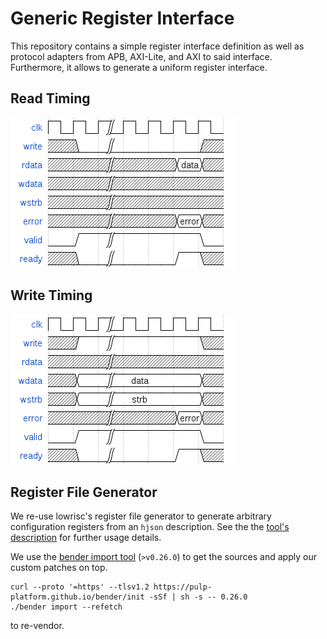 # Generic Register Interface

This repository contains a simple register interface definition as well as protocol adapters from APB, AXI-Lite, and AXI to said interface. Furthermore, it allows to generate a uniform register interface.

## Read Timing

![Read Timing](docs/timing_read.png)

## Write Timing

![Write Timing](docs/timing_write.png)

## Register File Generator

We re-use lowrisc's register file generator to generate arbitrary configuration registers from an `hjson` description. See the the [tool's description](https://docs.opentitan.org/doc/rm/register_tool/) for further usage details.

We use the [bender import tool](https://github.com/pulp-platform/bender#import-----copy-files-from-dependencies-that-do-not-support-bender) (`>v0.26.0`) to get the sources and apply our custom patches on top.

    curl --proto '=https' --tlsv1.2 https://pulp-platform.github.io/bender/init -sSf | sh -s -- 0.26.0
    ./bender import --refetch

to re-vendor.